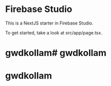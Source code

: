 # Firebase Studio

This is a NextJS starter in Firebase Studio.

To get started, take a look at src/app/page.tsx.
# gwdkollam# gwdkollam
# gwdkollam
